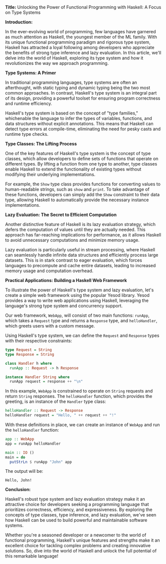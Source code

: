 **Title:** Unlocking the Power of Functional Programming with Haskell: A Focus on Type Systems

**Introduction:**

In the ever-evolving world of programming, few languages have garnered as much attention as Haskell, the youngest member of the ML family. With its unique functional programming paradigm and rigorous type system, Haskell has attracted a loyal following among developers who appreciate the benefits of strong type inference and lazy evaluation. In this article, we'll delve into the world of Haskell, exploring its type system and how it revolutionizes the way we approach programming.

**Type Systems: A Primer**

In traditional programming languages, type systems are often an afterthought, with static typing and dynamic typing being the two most common approaches. In contrast, Haskell's type system is an integral part of its design, providing a powerful toolset for ensuring program correctness and runtime efficiency.

Haskell's type system is based on the concept of "type families," whichenable the language to infer the types of variables, functions, and data structures without explicit annotations. This means that Haskell can detect type errors at compile-time, eliminating the need for pesky casts and runtime type checks.

**Type Classes: The Lifting Process**

One of the key features of Haskell's type system is the concept of type classes, which allow developers to define sets of functions that operate on different types. By lifting a function from one type to another, type classes enable Haskell to extend the functionality of existing types without modifying their underlying implementations.

For example, the `Show` type class provides functions for converting values to human-readable strings, such as `show` and `print`. To take advantage of these functions, developers can simply add the `Show` constraint to their data type, allowing Haskell to automatically provide the necessary instance implementations.

**Lazy Evaluation: The Secret to Efficient Computation**

Another distinctive feature of Haskell is its lazy evaluation strategy, which defers the computation of values until they are actually needed. This approach has far-reaching implications for performance, as it allows Haskell to avoid unnecessary computations and minimize memory usage.

Lazy evaluation is particularly useful in stream processing, where Haskell can seamlessly handle infinite data structures and efficiently process large datasets. This is in stark contrast to eager evaluation, which forces languages to precompute and cache entire datasets, leading to increased memory usage and computation overhead.

**Practical Applications: Building a Haskell Web Framework**

To illustrate the power of Haskell's type system and lazy evaluation, let's create a simple web framework using the popular Yesod library. Yesod provides a way to write web applications using Haskell, leveraging the language's strong type system and concurrency support.

Our web framework, `WebApp`, will consist of two main functions: `runApp`, which takes a `Request` type and returns a `Response` type, and `helloHandler`, which greets users with a custom message.

Using Haskell's type system, we can define the `Request` and `Response` types with their respective constraints:
```haskell
type Request = String
type Response = String

class Handler h where
  runApp :: Request -> h Response

instance Handler String where
  runApp request = response ++ "\n"
```
In this example, `WebApp` is constrained to operate on `String` requests and return `String` responses. The `helloHandler` function, which provides the greeting, is an instance of the `Handler` type class:
```haskell
helloHandler :: Request -> Response
helloHandler request = "Hello, " ++ request ++ "!"
```
With these definitions in place, we can create an instance of `WebApp` and run the `helloHandler` function:
```haskell
app :: WebApp
app = runApp helloHandler

main :: IO ()
main = do
  putStrLn $ runApp "John" app
```
The output will be:
```
Hello, John!
```
**Conclusion:**

Haskell's robust type system and lazy evaluation strategy make it an attractive choice for developers seeking a programming language that prioritizes correctness, efficiency, and expressiveness. By exploring the concepts of type classes, type inference, and lazy evaluation, we've seen how Haskell can be used to build powerful and maintainable software systems.

Whether you're a seasoned developer or a newcomer to the world of functional programming, Haskell's unique features and strengths make it an excellent choice for tackling complex problems and creating innovative solutions. So, dive into the world of Haskell and unlock the full potential of this remarkable language!